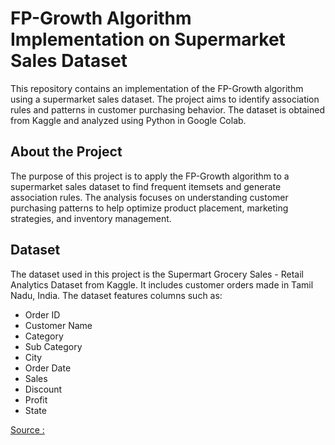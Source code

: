 # FP-Growth Algorithm Implementation on Supermarket Sales Dataset
This repository contains an implementation of the FP-Growth algorithm using a supermarket sales dataset. The project aims to identify association rules and patterns in customer purchasing behavior. The dataset is obtained from Kaggle and analyzed using Python in Google Colab.

## About the Project
The purpose of this project is to apply the FP-Growth algorithm to a supermarket sales dataset to find frequent itemsets and generate association rules. The analysis focuses on understanding customer purchasing patterns to help optimize product placement, marketing strategies, and inventory management.

## Dataset
The dataset used in this project is the Supermart Grocery Sales - Retail Analytics Dataset from Kaggle. It includes customer orders made in Tamil Nadu, India. The dataset features columns such as:

- Order ID
- Customer Name
- Category
- Sub Category
- City
- Order Date
- Sales
- Discount
- Profit
- State

[Source : ](https://www.kaggle.com/datasets/mohamedharris/supermart-grocery-sales-retail-analytics-dataset)
